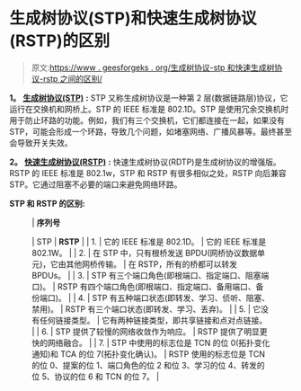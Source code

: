 # 生成树协议(STP)和快速生成树协议(RSTP)的区别

> 原文:[https://www . geesforgeks . org/生成树协议-stp 和快速生成树协议-rstp 之间的区别/](https://www.geeksforgeeks.org/difference-between-spanning-tree-protocol-stp-and-rapid-spanning-tree-protocol-rstp/)

**1。** [**生成树协议(STP)**](https://www.geeksforgeeks.org/introduction-of-spanning-tree-protocol-stp/) **:**
STP 又称生成树协议是一种第 2 层(数据链路层)协议，它运行在交换机和网桥上。STP 的 IEEE 标准是 802.1D。STP 是使用冗余交换机时用于防止环路的功能。例如，我们有三个交换机，它们都连接在一起，如果没有 STP，可能会形成一个环路，导致几个问题，如堵塞网络、广播风暴等。最终甚至会导致开关失效。

**2。** [**快速生成树协议(RSTP)**](https://www.geeksforgeeks.org/types-of-spanning-tree-protocol-stp/) **:**
快速生成树协议(RDTP)是生成树协议的增强版。RSTP 的 IEEE 标准是 802.1w，STP 和 RSTP 有很多相似之处，RSTP 向后兼容 STP。它通过阻塞不必要的端口来避免网络环路。

**STP 和 RSTP 的区别:**

<figure class="table">

| **序列号**

 | STP | **RSTP** |
| 1. | 它的 IEEE 标准是 802.1D。 | 它的 IEEE 标准是 802.1W。 |
| 2. | 在 STP 中，只有根桥发送 BPDU(网桥协议数据单元)，它由其他网桥传输。 | 在 RSTP，所有的桥都可以转发 BPDUs。 |
| 3. | STP 有三个端口角色(即根端口、指定端口、阻塞端口)。 | RSTP 有四个端口角色(即根端口、指定端口、备用端口、备份端口)。 |
| 4. | STP 有五种端口状态(即转发、学习、侦听、阻塞、禁用)。 | RSTP 有三个端口状态(即转发、学习、丢弃)。 |
| 5. | 它没有任何链接类型。 | 它有两种链接类型，即共享链接和点对点链接。 |
| 6. | STP 提供了较慢的网络收敛作为响应。 | RSTP 提供了明显更快的网络融合。 |
| 7. | STP 中使用的标志位是 TCN 的位 0(拓扑变化通知)和 TCA 的位 7(拓扑变化确认)。 | RSTP 使用的标志位是 TCN 的位 0、提案的位 1、端口角色的位 2 和位 3、学习的位 4、转发的位 5、协议的位 6 和 TCN 的位 7。 |

</figure>